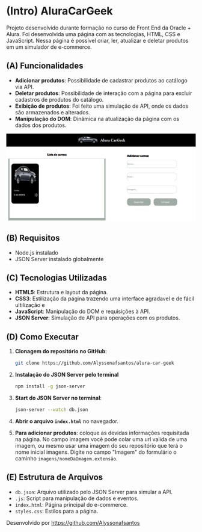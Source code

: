 # (Intro) AluraCarGeek
Projeto desenvolvido durante formação no curso de Front End da Oracle + Alura. Foi desenvolvida uma página com as tecnologias, HTML, CSS e JavaScript. Nessa página é possível criar, ler, atualizar e deletar produtos em um simulador de e-commerce.
## (A) Funcionalidades

- **Adicionar produtos**: Possibilidade de cadastrar produtos ao catálogo via API.
- **Deletar produtos**: Possibilidade de interação com a página para excluir cadastros de produtos do catálogo.
- **Exibição de produtos**: Foi feito uma simulação de API, onde os dados são armazenados e alterados.
- **Manipulação do DOM**: Dinâmica na atualização da página com os dados dos produtos.

![Getting Started](./imagens/pagina.png)

## (B) Requisitos

- Node.js instalado
- JSON Server instalado globalmente
  
## (C) Tecnologias Utilizadas

- **HTML5**: Estrutura e layout da página.
- **CSS3**: Estilização da página trazendo uma interface agradavel e de fácil ultilização e 
- **JavaScript**: Manipulação do DOM e requisições à API.
- **JSON Server**: Simulação de API para operações com os produtos.


## (D) Como Executar

1. **Clonagem do repositório no GitHub**:
    ```bash
    git clone https://github.com/Alyssonafsantos/alura-car-geek
    ```
    
2. **Instalação do JSON Server pelo terminal** 
    ```bash
    npm install -g json-server
    ```

3. **Start do JSON Server no terminal**:
    ```bash
    json-server --watch db.json
    ```
    
4. **Abrir o arquivo `index.html`** no navegador.

5. **Para adicionar produtos**: coloque as devidas informações requisitada na página. No campo imagem você pode colar uma url valida de uma imagem, ou mesmo usar uma imagem do seu repositório que terá o nome inicial imagens. Digite no campo "Imagem" do formulário o caminho `imagens/nomeDaImagem.extensão`.

## (E) Estrutura de Arquivos

- `db.json`: Arquivo utilizado pelo JSON Server para simular a API.
- `.js`: Script para manipulação de dados e eventos.
- `index.html`: Página principal do e-commerce.
- `styles.css`: Estilos para a página.


Desenvolvido por https://github.com/Alyssonafsantos
